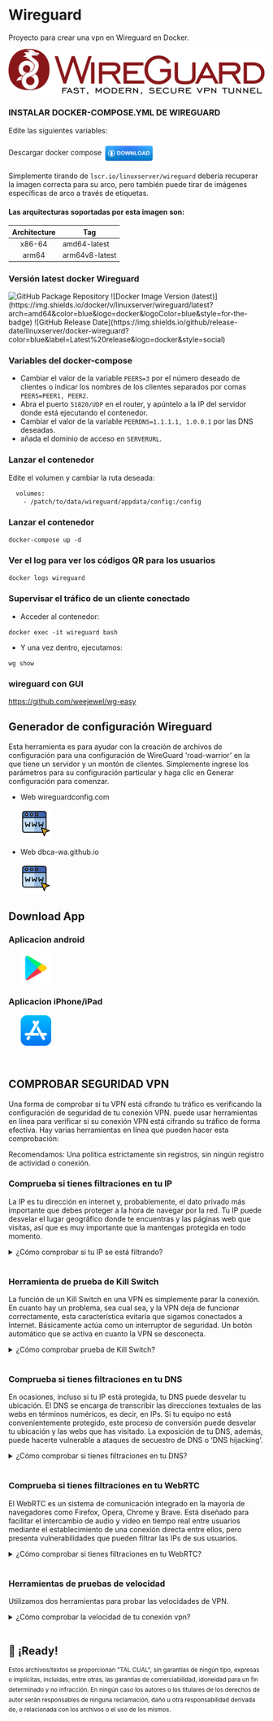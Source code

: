 # Wireguard
Proyecto para crear una vpn en Wireguard en Docker.

![alt text](https://github.com/JuanRodenas/Wireguard/blob/main/assets/wireguard.png)

### INSTALAR DOCKER-COMPOSE.YML DE WIREGUARD
Edite las siguientes variables:

Descargar docker compose <a title="download" href="https://github.com/JuanRodenas/Wireguard/blob/main/docker-compose.yml"><img src="https://github.com/JuanRodenas/Duckdns/blob/main/files/down.png" alt="download" width="100" align="center"/></a>

Simplemente tirando de `lscr.io/linuxserver/wireguard` debería recuperar la imagen correcta para su arco, pero también puede tirar de imágenes específicas de arco a través de etiquetas.

#### Las arquitecturas soportadas por esta imagen son:

| Architecture | Tag |
| :----: | --- |
| x86-64 | amd64-latest |
| arm64 | arm64v8-latest |

### Versión latest docker Wireguard
<img alt="GitHub Package Repository" src="https://img.shields.io/static/v1.svg?color=94398d&amp;labelColor=555555&amp;logoColor=ffffff&amp;style=for-the-badge&amp;label=linuxserver.io&amp;message=GitHub%20Package&amp;logo=github" decoding="async" class="r-16l9doz r-13qz1uu" style="max-width: 300px;">
![Docker Image Version (latest)](https://img.shields.io/docker/v/linuxserver/wireguard/latest?arch=amd64&color=blue&logo=docker&logoColor=blue&style=for-the-badge)
![GitHub Release Date](https://img.shields.io/github/release-date/linuxserver/docker-wireguard?color=blue&label=Latest%20release&logo=docker&style=social)

### Variables del docker-compose
- Cambiar el valor de la variable `PEERS=3` por el número deseado de clientes o indicar los nombres de los clientes separados por comas `PEERS=PEER1, PEER2`.
- Abra el puerto `51820/UDP` en el router, y apúntelo a la IP del servidor donde está ejecutando el contenedor.
- Cambiar el valor de la variable `PEERDNS=1.1.1.1, 1.0.0.1` por las DNS deseadas.
- añada el dominio de acceso en `SERVERURL`.

### Lanzar el contenedor
Edite el volumen y cambiar la ruta deseada:
~~~
  volumes:
    - /patch/to/data/wireguard/appdata/config:/config
~~~

### Lanzar el contenedor
~~~
docker-compose up -d
~~~

### Ver el log para ver los códigos QR para los usuarios
~~~
docker logs wireguard
~~~

### Supervisar el tráfico de un cliente conectado
- Acceder al contenedor:
~~~
docker exec -it wireguard bash
~~~
- Y una vez dentro, ejecutamos:
~~~
wg show
~~~

### wireguard con GUI
https://github.com/weejewel/wg-easy

## Generador de configuración Wireguard
Esta herramienta es para ayudar con la creación de archivos de configuración para una configuración de WireGuard 'road-warrior' en la que tiene un servidor y un montón de clientes. Simplemente ingrese los parámetros para su configuración particular y haga clic en Generar configuración para comenzar. 
- Web wireguardconfig.com
<p><ul><a href="https://www.wireguardconfig.com/" target="_blank" rel="noopener noreferrer"><img src="https://github.com/JuanRodenas/Wireguard/blob/main/assets/site.png" width="60px"></a></ul></p>

- Web dbca-wa.github.io
<p><ul><a href="https://dbca-wa.github.io/wg-webcfg/wg-webcfg.html" target="_blank" rel="noopener noreferrer"><img src="https://github.com/JuanRodenas/Wireguard/blob/main/assets/site.png" width="60px"></a></ul></p>

## Download App

### Aplicacion android
<ul><a href="https://play.google.com/store/apps/details?id=com.wireguard.android" target="_blank" rel="noopener noreferrer"><img src="https://github.com/JuanRodenas/Wireguard/blob/main/assets/google-play.png" width="60px"></a></ul>

### Aplicacion iPhone/iPad
<ul><a href="https://apps.apple.com/es/app/wireguard/id1441195209" target="_blank" rel="noopener noreferrer"><img src="https://github.com/JuanRodenas/Wireguard/blob/main/assets/app-store.png" width="60px"></a></ul>


&nbsp;
## COMPROBAR SEGURIDAD VPN
Una forma de comprobar si tu VPN está cifrando tu tráfico es verificando la configuración de seguridad de tu conexión VPN. puede usar herramientas en línea para verificar si su conexión VPN está cifrando su tráfico de forma efectiva. Hay varias herramientas en línea que pueden hacer esta comprobación:

Recomendamos: Una política estrictamente sin registros, sin ningún registro de actividad o conexión.	

### Comprueba si tienes filtraciones en tu IP
La IP es tu dirección en internet y, probablemente, el dato privado más importante que debes proteger a la hora de navegar por la red. Tu IP puede desvelar el lugar geográfico donde te encuentras y las páginas web que visitas, así que es muy importante que la mantengas protegida en todo momento.

<details>
<summary>¿Cómo comprobar si tu IP se está filtrando?</summary>

1. Desactiva tu VPN y accede a una de las páginas indicadas para descubrir cuál es tu IP real.
2. Anota tu IP.
3. Activa tu VPN y realiza el test de nuevo. Si tu IP sigue siendo la misma, tu VPN no está funcionando adecuadamente.

<Original>&nbsp;Página para comprobar si tu IP se está filtrando</Original>
&nbsp;
<p>  &nbsp;&nbsp;<a href="https://www.dnsleaktest.com/">dnsleaktest</a>: Este sitio web te permite verificar si tu VPN ha enrutado correctamente todo tu tráfico a través de la conexión VPN. También te muestra detalles sobre los servidores DNS a los que estás conectado.</p>
<p>  &nbsp;&nbsp;<a href="https://ipleak.net/">ipleak</a>: Este sitio web te permite comprobar la dirección IP que se está mostrando para tu conexión, asegurándote de que corresponde a la dirección IP del servidor VPN al que estás conectado.</p>
<p>  &nbsp;&nbsp;<a href="https://www.perfect-privacy.com/check-ip/">perfect-privacy</a>: Esta herramienta te permite verificar si tu dirección IP y tu ubicación geográfica coinciden con la dirección IP y la ubicación del servidor VPN al que estás conectado.</p>
<p>  &nbsp;&nbsp;<a href="https://www.top10vpn.com/tools/do-i-leak/">do-i-leak</a>: Realiza pruebas para verificar la seguridad de tu conexión VPN y detecta posibles fugas.</p>
<p>  &nbsp;&nbsp;<a href="https://github.com/expressvpn/expressvpn_leak_testing">ExpressVPN Leak Testing Tools</a>: Ofrece un conjunto de herramientas en línea para realizar pruebas y comprobar la seguridad de tu conexión VPN.</p>
<p>  &nbsp;&nbsp;<a href="https://www.top10vpn.com/es/herramientas/fugas-ip-test/">fugas-ip-test</a>: Es capaz de identificar fugas de IP, DNS, WebRTC y geolocalización, además de fugas de IP y DNS al descargar torrents.</p>

</details>
&nbsp;

### Herramienta de prueba de Kill Switch
La función de un Kill Switch en una VPN es simplemente parar la conexión. En cuanto hay un problema, sea cual sea, y la VPN deja de funcionar correctamente, esta característica evitaría que sigamos conectados a Internet. Básicamente actúa como un interruptor de seguridad. Un botón automático que se activa en cuanto la VPN se desconecta. 

<details>
<summary>¿Cómo comprobar prueba de Kill Switch?</summary>

Un Kill Switch de VPN es una función de seguridad que desconecta tu dispositivo de forma automática de Internet si pierdes la conexión VPN, y vuelve a conectarse cuando se recupera la conexión VPN. Esto evita que se descubra tu dirección IP pública de forma accidental y que se envíen datos de navegación a través de una conexión a Internet no segura. Deberías tener activado el Kill Switch en todo momento para garantizar la privacidad y seguridad de tus datos.

<Original>&nbsp;Página para comprobar Kill Switch</Original>

<p>  &nbsp;&nbsp;<a href="https://www.dnsleaktest.com/">dnsleaktest</a>: Este sitio web te permite verificar si tu VPN ha enrutado correctamente todo tu tráfico a través de la conexión VPN.</p>
<p>  &nbsp;&nbsp;<a href="https://www.top10vpn.com/es/guias/kill-switch-vpn/">kill-switch</a>: Nos permite verificar si hay fugas de IP al cambiar los servidores VPN o en caso de que Internet se desconecte de forma inesperada. Un buen Kill Switch de VPN debería poder prevenir todas las fugas y pasar nuestras pruebas.</p>

</details>
&nbsp;



### Comprueba si tienes filtraciones en tu DNS
En ocasiones, incluso si tu IP está protegida, tu DNS puede desvelar tu ubicación. El DNS se encarga de transcribir las direcciones textuales de las webs en términos numéricos, es decir, en IPs. Si tu equipo no está convenientemente protegido, este proceso de conversión puede desvelar tu ubicación y las webs que has visitado. La exposición de tu DNS, además, puede hacerte vulnerable a ataques de secuestro de DNS o ‘DNS hijacking’.

<details>
<summary>¿Cómo comprobar si tienes filtraciones en tu DNS?</summary>

<Original>&nbsp;Comprueba si tienes filtraciones en tu DNS</Original>
1. Recuerda tu IP del apartado anterior.
2. Accede a esta página para comprobar si tu IP se filtra a través de tu DNS.
3. Si reconoces tu IP, tienes una filtración en tu DNS.
4. Si tu IP no aparece en primera instancia, puedes usar el test extendido para asegurarte de que no haya filtraciones.

<Original>&nbsp;Página para comprobar filtraciones en tu DNS</Original>
<p>  &nbsp;&nbsp;<a href="https://www.top10vpn.com/es/herramientas/fugas-ip-test/">fugas-ip-test</a></p>
<p>  &nbsp;&nbsp;<a href="http://www.test-ipv6.com/">test-ipv6.com</a></p>
<p>  &nbsp;&nbsp;<a href="http://checkip.amazonaws.com/">checkip.amazonaws.com</a></p>
<p>  &nbsp;&nbsp;<a href="https://www.ipaddress.com/">ipaddress.com</a></p>

</details>
&nbsp;

### Comprueba si tienes filtraciones en tu WebRTC
El WebRTC es un sistema de comunicación integrado en la mayoría de navegadores como Firefox, Opera, Chrome y Brave. Está diseñado para facilitar el intercambio de audio y video en tiempo real entre usuarios mediante el establecimiento de una conexión directa entre ellos, pero presenta vulnerabilidades que pueden filtrar las IPs de sus usuarios.

<details>
<summary>¿Cómo comprobar si tienes filtraciones en tu WebRTC?</summary>

<Original>&nbsp;Comprueba si tienes filtraciones en tu WebRTC</Original>

1. Anota tu IP original como hemos visto en los apartados anteriores.
2. Activa tu VPN y dirígete a la página siguiente.
3. Si reconoces tu IP bajo la categoría ‘Your IP addresses – WebRTC detection’, tu WebRTC está filtrando tu IP.

<Original>&nbsp;Página para comprobar filtraciones en tu WebRTC</Original>
<p>  &nbsp;&nbsp;<a href="https://browserleaks.com/webrtc">webrtc</a></p>
<p>  &nbsp;&nbsp;<a href="https://tenta.com/test/">Browser Privacy</a></p>
<p>  &nbsp;&nbsp;<a href="https://www.cloudflare.com/es-es/ssl/encrypted-sni/">Cloudflare Browser Check</a></p>
<p>  &nbsp;&nbsp;<a href="https://coveryourtracks.eff.org/">Cover Your Tracks</a></p>


<Original>&nbsp;Cómo solucionarlo</Original>
1. Usar un navegador que no tenga WebRTC. Tienes una lista <a href="https://en.wikipedia.org/wiki/WebRTC">aquí</a>.
2. Desactivar el WebRTC de tu navegador siguiendo estos pasos: <a href="https://nordvpn.com/es/blog/webrtc-que-es/">link</a> o aquí <a href="https://www.redeszone.net/2019/02/27/webrtc-deshabilitar-chrome-firefox/">link</a>.
3. Instalar extensiones en tu navegador que limiten el acceso a tu WebRTC. Si utilizas Google Chrome, te servirá la extensión WebRTC Network Limiter.
</details>
&nbsp;

### Herramientas de pruebas de velocidad
Utilizamos dos herramientas para probar las velocidades de VPN.

<details>
<summary>¿Cómo comprobar la velocidad de tu conexión vpn?</summary>
Controla tu conexión para poder decirte las velocidades de descarga y subida, además del tiempo ping. Utilizamos esto para saber la diferencia entre las velocidades de nuestra conexión a Internet con y sin una VPN.

<Original>&nbsp;Página para comprobar la velocidad</Original>

<p>  &nbsp;&nbsp;<a href="http://speedtest.net/">speedtest</a></p>
<p>  &nbsp;&nbsp;<a href="https://www.top10vpn.com/es/herramientas/prueba-velocidad-vpn/">prueba-velocidad-vpn</a></p>
<p>  &nbsp;&nbsp;<a href="https://openspeedtest.com/">openspeedtest</a></p>
<p>  &nbsp;&nbsp;<a href="https://fast.com/es/">fast.com</a></p>
<p>  &nbsp;&nbsp;<a href="https://speedsmart.net/">speedsmart</a></p>

</details>
&nbsp;


## 🎉 ¡Ready!

<sup>Estos archivos/textos se proporcionan "TAL CUAL", sin garantías de ningún tipo, expresas o implícitas, incluidas, entre otras, las garantías de comerciabilidad, idoneidad para un fin determinado y no infracción. En ningún caso los autores o los titulares de los derechos de autor serán responsables de ninguna reclamación, daño u otra responsabilidad derivada de, o relacionada con los archivos o el uso de los mismos.</sup>